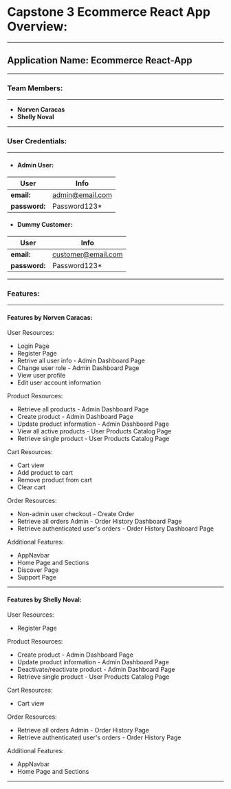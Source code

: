 # Capstone 3 Ecommerce React App Overview:
- - -
## **Application Name: Ecommerce React-App**
- - -
### **Team Members:**
- - -
- **Norven Caracas**
- **Shelly Noval**
- - -
### **User Credentials:**
- - -
* ####  Admin User:
| User | Info | 
| ------ | ------ | 
| **email:** | admin@email.com |
| **password:** | Password123* |
* #### Dummy Customer:
| User | Info | 
| ------ | ------ | 
| **email:** | customer@email.com |
| **password:** | Password123* |
- - -
### **Features:**
- - -
#### Features by Norven Caracas:

User Resources:
* Login Page
* Register Page
* Retrive all user info - Admin Dashboard Page
* Change user role - Admin Dashboard Page
* View user profile 
* Edit user account information

Product Resources:
* Retrieve all products - Admin Dashboard Page
* Create product - Admin Dashboard Page
* Update product information - Admin Dashboard Page
* View all active products - User Products Catalog Page
* Retrieve single product - User Products Catalog Page

Cart Resources:
* Cart view
* Add product to cart
* Remove product from cart
* Clear cart

Order Resources:
* Non-admin user checkout - Create Order
* Retrieve all orders Admin - Order History Dashboard Page
* Retrieve authenticated user's orders - Order History Dashboard Page

Additional Features:
* AppNavbar
* Home Page and Sections
* Discover Page
* Support Page
- - -
#### Features by Shelly Noval:

User Resources:
* Register Page

Product Resources:
* Create product - Admin Dashboard Page
* Update product information - Admin Dashboard Page
* Deactivate/reactivate product - Admin Dashboard Page
* Retrieve single product - User Products Catalog Page

Cart Resources:
* Cart view

Order Resources:
* Retrieve all orders Admin - Order History Page
* Retrieve authenticated user's orders - Order History Page

Additional Features:
* AppNavbar
* Home Page and Sections
- - -